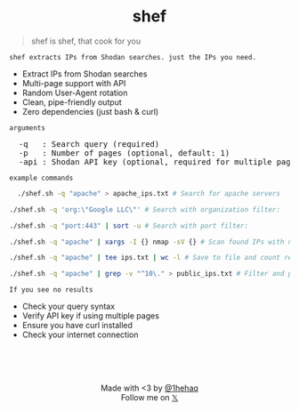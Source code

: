 <h1 align="center">shef</h1>

> shef is shef, that cook for you

`shef extracts IPs from Shodan searches. just the IPs you need.`


- Extract IPs from Shodan searches
- Multi-page support with API
- Random User-Agent rotation
- Clean, pipe-friendly output
- Zero dependencies (just bash & curl)

`arguments`
<pre>
  -q   : Search query (required)
  -p   : Number of pages (optional, default: 1)
  -api : Shodan API key (optional, required for multiple pages)
</pre>

`example commands`

```bash
  ./shef.sh -q "apache" > apache_ips.txt # Search for apache servers
```
```bash
./shef.sh -q 'org:\"Google LLC\"' # Search with organization filter:
```
```bash
./shef.sh -q "port:443" | sort -u # Search with port filter:
```
```bash
./shef.sh -q "apache" | xargs -I {} nmap -sV {} # Scan found IPs with nmap
```
```bash
./shef.sh -q "apache" | tee ips.txt | wc -l # Save to file and count results
```
```bash
./shef.sh -q "apache" | grep -v "^10\." > public_ips.txt # Filter and process results
```

`If you see no results`
- Check your query syntax
- Verify API key if using multiple pages
- Ensure you have curl installed
- Check your internet connection


<br>
<br>
<br>
<p align="center">
Made with <3 by <a href="https://github.com/1hehaq" >@1hehaq</a>
<br>
Follow me on <a href="https://twitter.com/1hehaq">𝕏</a>
</p>
